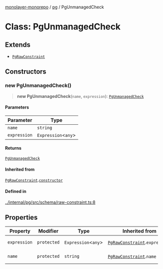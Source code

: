 [monolayer-monorepo](../../index.md) / [pg](../index.md) / PgUnmanagedCheck

# Class: PgUnmanagedCheck

## Extends

- [`PgRawConstraint`](PgRawConstraint.md)

## Constructors

### new PgUnmanagedCheck()

> **new PgUnmanagedCheck**(`name`, `expression`): [`PgUnmanagedCheck`](PgUnmanagedCheck.md)

#### Parameters

| Parameter | Type |
| ------ | ------ |
| `name` | `string` |
| `expression` | `Expression`\<`any`\> |

#### Returns

[`PgUnmanagedCheck`](PgUnmanagedCheck.md)

#### Inherited from

[`PgRawConstraint`](PgRawConstraint.md).[`constructor`](PgRawConstraint.md#constructors)

#### Defined in

[../internal/pg/src/schema/raw-constraint.ts:8](https://github.com/dunkelbraun/monolayer/blob/6bdf3be3c6969418f99f4a76945aeb545cab66bd/internal/pg/src/schema/raw-constraint.ts#L8)

## Properties

| Property | Modifier | Type | Inherited from | Defined in |
| ------ | ------ | ------ | ------ | ------ |
| `expression` | `protected` | `Expression`\<`any`\> | [`PgRawConstraint`](PgRawConstraint.md).`expression` | [../internal/pg/src/schema/raw-constraint.ts:11](https://github.com/dunkelbraun/monolayer/blob/6bdf3be3c6969418f99f4a76945aeb545cab66bd/internal/pg/src/schema/raw-constraint.ts#L11) |
| `name` | `protected` | `string` | [`PgRawConstraint`](PgRawConstraint.md).`name` | [../internal/pg/src/schema/raw-constraint.ts:9](https://github.com/dunkelbraun/monolayer/blob/6bdf3be3c6969418f99f4a76945aeb545cab66bd/internal/pg/src/schema/raw-constraint.ts#L9) |
